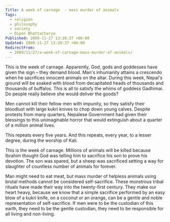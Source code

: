 ```yaml
---
Title: A week of carnage  - mass murder of animals
Tags:
  - religion
  - philosophy
  - society
  - Dipen Bhattacharya
Published: 2009-11-27 13:20:37 +06:00
Updated: 2009-11-27 13:20:37 +06:00
RedirectFrom:
  - 2009/11/27/a-week-of-carnage-mass-murder-of-animals/
---
```


This is the week of carnage. Apparently, God, gods and goddesses have given the sign – they demand blood. Man's inhumanity attains a crescendo when he sacrifices innocent animals on the altar. During this week, Nepal's ground will be soaked with blood from decapitated heads of thousands and thousands of buffalos. This is all to satisfy the whims of goddess Gadhimai. Do people really believe she would deliver the goods? 

Men cannot kill their fellow men with impunity, so they satisfy their bloodlust with large kukri knives to chop down young calves. Despite protests from many quarters, Nepalese Government had given their blessings to this unimaginable horror that would extinguish about a quarter of a million animal lives. 

This repeats every five years. And this repeats, every year, to a lesser degree, during the worship of Kali. 

This is the week of carnage. Millions of animals will be killed because Ibrahim thought God was telling him to sacrifice his son to prove his devotion. The son was spared, but a sheep was sacrificed setting a way for slaughter of countless number of animals for forever.

Man might need to eat meat, but mass murder of helpless animals using brutal methods cannot be considered self-sacrifice. These monstrous tribal rituals have made their way into the twenty-first century. They make our heart heavy, because we know that a simple sacrifice performed by an easy blow of a kukri knife, on a coconut or an orange, can be a gentle and noble representation of self-sacrifice. If men were to be the custodian of this earth, they need to be the gentle custodian, they need to be responsible for all living and non-living.        

